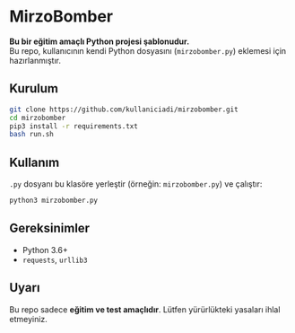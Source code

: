 # MirzoBomber

**Bu bir eğitim amaçlı Python projesi şablonudur.**  
Bu repo, kullanıcının kendi Python dosyasını (`mirzobomber.py`) eklemesi için hazırlanmıştır.

## Kurulum

```bash
git clone https://github.com/kullaniciadi/mirzobomber.git
cd mirzobomber
pip3 install -r requirements.txt
bash run.sh
```

## Kullanım

`.py` dosyanı bu klasöre yerleştir (örneğin: `mirzobomber.py`) ve çalıştır:

```bash
python3 mirzobomber.py
```

## Gereksinimler

- Python 3.6+
- `requests`, `urllib3`

## Uyarı

Bu repo sadece **eğitim ve test amaçlıdır**. Lütfen yürürlükteki yasaları ihlal etmeyiniz.
